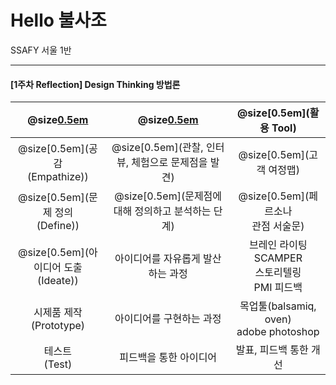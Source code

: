 # Hello 불사조
SSAFY 서울 1반


---

#### [1주차 Reflection] Design Thinking 방법론


|             @size[0.5em](단계)             |                 @size[0.5em](정의)                 |                         @size[0.5em](활용 Tool)                          |
| :--------------------------: | :----------------------------------: | :--------------------------------------------------------: |
|    @size[0.5em](공감<br />(Empathize))     | @size[0.5em](관찰, 인터뷰, 체험으로 문제점을 발견) |                        @size[0.5em](고객 여정맵)                         |
|   @size[0.5em](문제 정의<br />(Define))    | @size[0.5em](문제점에 대해 정의하고 분석하는 단계) |                 @size[0.5em](페르소나<br />관점 서술문)                  |
| @size[0.5em](아이디어 도출<br />(Ideate))  |  아이디어를 자유롭게 발산하는 과정   | 브레인 라이팅<br />SCAMPER<br />스토리텔링<br />PMI 피드백 |
| 시제품 제작<br />(Prototype) |       아이디어를 구현하는 과정       |        목업툴(balsamiq, oven)<br />adobe photoshop         |
|      테스트<br />(Test)      |        피드백을 통한 아이디어        |                   발표, 피드백 통한 개선                   |
